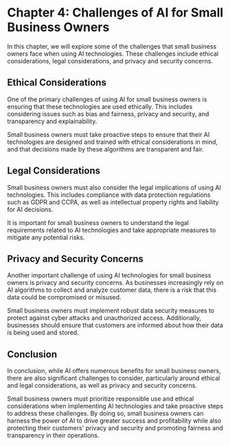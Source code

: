 Chapter 4: Challenges of AI for Small Business Owners
=====================================================

In this chapter, we will explore some of the challenges that small business owners face when using AI technologies. These challenges include ethical considerations, legal considerations, and privacy and security concerns.

Ethical Considerations
----------------------

One of the primary challenges of using AI for small business owners is ensuring that these technologies are used ethically. This includes considering issues such as bias and fairness, privacy and security, and transparency and explainability.

Small business owners must take proactive steps to ensure that their AI technologies are designed and trained with ethical considerations in mind, and that decisions made by these algorithms are transparent and fair.

Legal Considerations
--------------------

Small business owners must also consider the legal implications of using AI technologies. This includes compliance with data protection regulations such as GDPR and CCPA, as well as intellectual property rights and liability for AI decisions.

It is important for small business owners to understand the legal requirements related to AI technologies and take appropriate measures to mitigate any potential risks.

Privacy and Security Concerns
-----------------------------

Another important challenge of using AI technologies for small business owners is privacy and security concerns. As businesses increasingly rely on AI algorithms to collect and analyze customer data, there is a risk that this data could be compromised or misused.

Small business owners must implement robust data security measures to protect against cyber attacks and unauthorized access. Additionally, businesses should ensure that customers are informed about how their data is being used and stored.

Conclusion
----------

In conclusion, while AI offers numerous benefits for small business owners, there are also significant challenges to consider, particularly around ethical and legal considerations, as well as privacy and security concerns.

Small business owners must prioritize responsible use and ethical considerations when implementing AI technologies and take proactive steps to address these challenges. By doing so, small business owners can harness the power of AI to drive greater success and profitability while also protecting their customers' privacy and security and promoting fairness and transparency in their operations.
